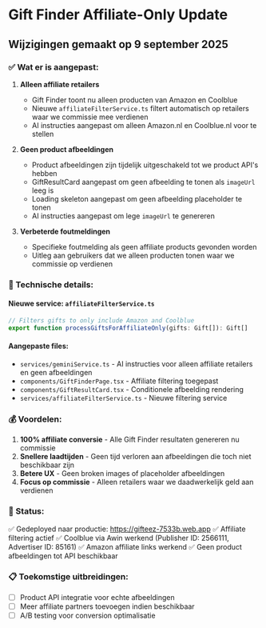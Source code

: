 # Gift Finder Affiliate-Only Update

## Wijzigingen gemaakt op 9 september 2025

### ✅ Wat er is aangepast:

1. **Alleen affiliate retailers**
   - Gift Finder toont nu alleen producten van Amazon en Coolblue
   - Nieuwe `affiliateFilterService.ts` filtert automatisch op retailers waar we commissie mee verdienen
   - AI instructies aangepast om alleen Amazon.nl en Coolblue.nl voor te stellen

2. **Geen product afbeeldingen**
   - Product afbeeldingen zijn tijdelijk uitgeschakeld tot we product API's hebben
   - GiftResultCard aangepast om geen afbeelding te tonen als `imageUrl` leeg is
   - Loading skeleton aangepast om geen afbeelding placeholder te tonen
   - AI instructies aangepast om lege `imageUrl` te genereren

3. **Verbeterde foutmeldingen**
   - Specifieke foutmelding als geen affiliate products gevonden worden
   - Uitleg aan gebruikers dat we alleen producten tonen waar we commissie op verdienen

### 🔧 Technische details:

#### Nieuwe service: `affiliateFilterService.ts`
```typescript
// Filters gifts to only include Amazon and Coolblue
export function processGiftsForAffiliateOnly(gifts: Gift[]): Gift[]
```

#### Aangepaste files:
- `services/geminiService.ts` - AI instructies voor alleen affiliate retailers en geen afbeeldingen
- `components/GiftFinderPage.tsx` - Affiliate filtering toegepast
- `components/GiftResultCard.tsx` - Conditionele afbeelding rendering
- `services/affiliateFilterService.ts` - Nieuwe filtering service

### 💰 Voordelen:

1. **100% affiliate conversie** - Alle Gift Finder resultaten genereren nu commissie
2. **Snellere laadtijden** - Geen tijd verloren aan afbeeldingen die toch niet beschikbaar zijn
3. **Betere UX** - Geen broken images of placeholder afbeeldingen
4. **Focus op commissie** - Alleen retailers waar we daadwerkelijk geld aan verdienen

### 🚀 Status:

✅ Gedeployed naar productie: https://gifteez-7533b.web.app
✅ Affiliate filtering actief
✅ Coolblue via Awin werkend (Publisher ID: 2566111, Advertiser ID: 85161)
✅ Amazon affiliate links werkend
✅ Geen product afbeeldingen tot API beschikbaar

### 📋 Toekomstige uitbreidingen:

- [ ] Product API integratie voor echte afbeeldingen
- [ ] Meer affiliate partners toevoegen indien beschikbaar
- [ ] A/B testing voor conversion optimalisatie
